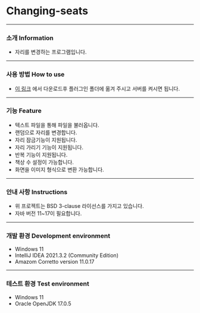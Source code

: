 # Changing-seats
---
### 소개 Information
* 자리를 변경하는 프로그램입니다.
---
### 사용 방법 How to use
* [이 링크](https://github.com/Jongye0l/Changing-seats/releases/latest) 에서 다운로드후 플러그인 폴더에 옮겨 주시고 서버를 켜시면 됩니다.
---
### 기능 Feature
* 텍스트 파일을 통해 파일을 불러옵니다.
* 랜덤으로 자리를 변경합니다.
* 자리 잠금기능이 지원됩니다.
* 자리 가리기 기능이 지원됩니다.
* 반복 기능이 지원됩니다.
* 책상 수 설정이 가능합니다.
* 화면을 이미지 형식으로 변환 가능합니다.
---
### 안내 사항 Instructions
* 위 프로젝트는 BSD 3-clause 라이선스를 가지고 있습니다.
* 자바 버전 11~17이 필요합니다.
---
### 개발 환경 Development environment
* Windows 11
* IntelliJ IDEA 2021.3.2 (Community Edition)
* Amazom Corretto version 11.0.17
---
### 테스트 환경 Test environment
* Windows 11
* Oracle OpenJDK 17.0.5